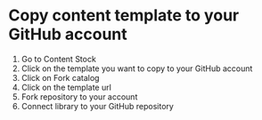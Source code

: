 # Copy content template to your GitHub account

1. Go to Content Stock
2. Click on the template you want to copy to your GitHub account
3. Click on Fork catalog
4. Click on the template url
5. Fork repository to your account
6. Connect library to your GitHub repository
